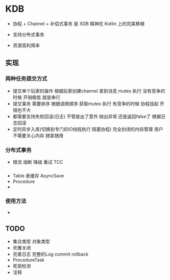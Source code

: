 # KDB

- 协程 + Channel + 补偿式事务 是 XDB 精神在 Kotlin 上的完美移植

- 支持分布式事务

- 资源高利用率

## 实现

### 两种任务提交方式

- 提交单个玩家的操作 根据玩家创建channel 拿到消息 mutex 执行 没有竞争的时候 开销极低 就是串行
- 提交事务 需要排序 根据调用顺序 获取mutex 执行 有竞争的时候 协程挂起 开销也不大
- 都需要支持失败回滚(日志) 不管是出了意外 抛出异常 还是返回false了 根据日志回滚
- 定时异步入库(切换到专门的IO线程执行 阻塞协程) 完全封闭的内存管理 用户不需要关心内存 随拿随用

### 分布式事务
- 限流 熔断 降级 重试 TCC

###   

- Table 表缓存 AsyncSave
- Procedure
-

### 使用方法
- 

## TODO

- 集合类型 对象类型
- 优雅关闭
- 完善日志 完整的Log commit rollback
- ProcedureTask
- 死锁检测
- 注释